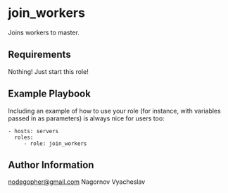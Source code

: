 join_workers
=========

Joins workers to master.

Requirements
------------

Nothing! Just start this role!

Example Playbook
----------------

Including an example of how to use your role (for instance, with variables passed in as parameters) is always nice for users too:
```
- hosts: servers
  roles:
     - role: join_workers
```
Author Information
------------------

nodegopher@gmail.com
Nagornov Vyacheslav
